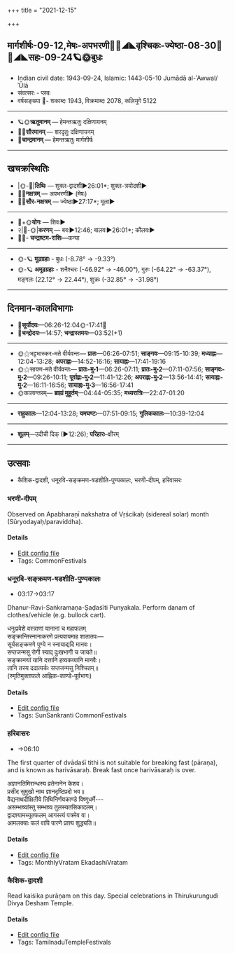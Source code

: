 +++
title = "2021-12-15"

+++
## मार्गशीर्षः-09-12,मेषः-अपभरणी🌛🌌◢◣वृश्चिकः-ज्येष्ठा-08-30🌌🌞◢◣सहः-09-24🪐🌞बुधः
- Indian civil date: 1943-09-24, Islamic: 1443-05-10 Jumādā al-ʾAwwal/ʾŪlā
- संवत्सरः - प्लवः
- वर्षसङ्ख्या 🌛- शकाब्दः 1943, विक्रमाब्दः 2078, कलियुगे 5122
___________________
- 🪐🌞**ऋतुमानम्** — हेमन्तऋतुः दक्षिणायनम्
- 🌌🌞**सौरमानम्** — शरदृतुः दक्षिणायनम्
- 🌛**चान्द्रमानम्** — हेमन्तऋतुः मार्गशीर्षः
___________________


## खचक्रस्थितिः
- |🌞-🌛|**तिथिः** — शुक्ल-द्वादशी►26:01*; शुक्ल-त्रयोदशी►  
- 🌌🌛**नक्षत्रम्** — अपभरणी► (मेषः)  
- 🌌🌞**सौर-नक्षत्रम्** — ज्येष्ठा►27:17*; मूला►  
___________________
- 🌛+🌞**योगः** — शिवः►  
- २|🌛-🌞|**करणम्** — बवः►12:46; बालवः►26:01*; कौलवः►  
- 🌌🌛- **चन्द्राष्टम-राशिः**—कन्या  
___________________
- 🌞-🪐 **मूढग्रहाः** - बुधः (-8.78° → -9.33°)
- 🌞-🪐 **अमूढग्रहाः** - शनैश्चरः (-46.92° → -46.00°), गुरुः (-64.22° → -63.37°), मङ्गलः (22.12° → 22.44°), शुक्रः (-32.85° → -31.98°)
___________________


## दिनमान-कालविभागाः
- 🌅**सूर्योदयः**—06:26-12:04🌞️-17:41🌇  
- 🌛**चन्द्रोदयः**—14:57; **चन्द्रास्तमयः**—03:52(+1)  
___________________
- 🌞⚝भट्टभास्कर-मते वीर्यवन्तः— **प्रातः**—06:26-07:51; **साङ्गवः**—09:15-10:39; **मध्याह्नः**—12:04-13:28; **अपराह्णः**—14:52-16:16; **सायाह्नः**—17:41-19:16  
- 🌞⚝सायण-मते वीर्यवन्तः— **प्रातः-मु॰1**—06:26-07:11; **प्रातः-मु॰2**—07:11-07:56; **साङ्गवः-मु॰2**—09:26-10:11; **पूर्वाह्णः-मु॰2**—11:41-12:26; **अपराह्णः-मु॰2**—13:56-14:41; **सायाह्नः-मु॰2**—16:11-16:56; **सायाह्नः-मु॰3**—16:56-17:41  
- 🌞कालान्तरम्— **ब्राह्मं मुहूर्तम्**—04:44-05:35; **मध्यरात्रिः**—22:47-01:20  
___________________
- **राहुकालः**—12:04-13:28; **यमघण्टः**—07:51-09:15; **गुलिककालः**—10:39-12:04  
___________________
- **शूलम्**—उदीची दिक् (►12:26); **परिहारः**–क्षीरम्  
___________________

## उत्सवाः
- कैशिक-द्वादशी, धनूरवि-सङ्क्रमण-षडशीति-पुण्यकालः, भरणी-दीपम्, हरिवासरः
### भरणी-दीपम्

Observed on Apabharaṇī nakshatra of Vṛścikaḥ (sidereal solar) month (Sūryodayaḥ/paraviddha). 

#### Details
- [Edit config file](https://github.com/jyotisham/adyatithi/blob/master/tamil/sidereal_solar_month/nakshatra/08/02/bharaNI~dIpam.toml)
- Tags: CommonFestivals


### धनूरवि-सङ्क्रमण-षडशीति-पुण्यकालः
- 03:17→03:17

Dhanur-Ravi-Saṅkramaṇa-Ṣaḍaśīti Punyakala. Perform danam of clothes/vehicle (e.g. bullock cart).

धनुःप्रवेशे वस्त्राणां यानानां च महाफलम्  
सङ्क्रान्तिस्नानाकरणे प्रत्यवायमाह शातातपः—  
सूर्यसङ्क्रमणे पुण्ये न स्नायाद्यदि मानवः।  
सप्तजन्मसु रोगी स्याद् दुःखभागी च जायते॥  
सङ्क्रान्त्यां यानि दत्तानि हव्यकव्यानि मानवैः।  
तानि तस्य ददात्यर्कः सप्तजन्मसु निश्चितम्॥  
(स्मृतिमुक्ताफले आह्निक-काण्डे-पूर्वभागः)



#### Details
- [Edit config file](https://github.com/jyotisham/adyatithi/blob/master/time_focus/sankrAnti/description_only/dhanUravi-saGkramaNa-SaDazIti-puNyakAlaH.toml)
- Tags: SunSankranti CommonFestivals


### हरिवासरः
- →06:10

The first quarter of dvādaśī tithi is not suitable for breaking fast (pāraṇa), and is known as harivāsaraḥ. Break fast once harivāsaraḥ is over.

अज्ञानतिमिरान्धस्य व्रतेनानेन केशव।  
प्रसीद सुमुखो नाथ ज्ञानदृष्टिप्रदो भव॥  
वैद्यनाथदीक्षितीये तिथिनिर्णयकाण्डे विष्णुधर्मे---  
असम्भाष्यांस्तु सम्भाष्य तुलस्यतसिकादलम्।  
द्वादश्यामच्युतफलम् आगस्त्यं पत्रमेव वा।   
आमलक्याः फलं वापि पारणे प्राश्य शुद्ध्यति॥



#### Details
- [Edit config file](https://github.com/jyotisham/adyatithi/blob/master/time_focus/monthly/ekAdashI/description_only/harivAsaraH.toml)
- Tags: MonthlyVratam EkadashiVratam


### कैशिक-द्वादशी

Read kaiśika purāṇam on this day. Special celebrations in Thirukurungudi Divya Desham Temple.

#### Details
- [Edit config file](https://github.com/jyotisham/adyatithi/blob/master/temples/Tamil/relative_event/kaizika-EkAdazI/offset__01/kaizika-dvAdazI.toml)
- Tags: TamilnaduTempleFestivals


